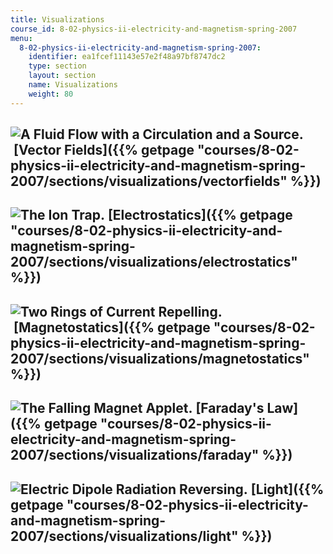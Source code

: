 ```yaml
---
title: Visualizations
course_id: 8-02-physics-ii-electricity-and-magnetism-spring-2007
menu:
  8-02-physics-ii-electricity-and-magnetism-spring-2007:
    identifier: ea1fcef11143e57e2f48a97bf8747dc2
    type: section
    layout: section
    name: Visualizations
    weight: 80
---
```

![A Fluid Flow with a Circulation and a Source.](/courses/physics/8-02-physics-ii-electricity-and-magnetism-spring-2007/visualizations/10divcurlThumb.jpg) [Vector Fields]({{% getpage "courses/8-02-physics-ii-electricity-and-magnetism-spring-2007/sections/visualizations/vectorfields" %}})
------------------------------------------------------------------------------------------------------------------------------------------------------------------------------------------------------------------------------------------------------------------------------------------------

![The Ion Trap.](/courses/physics/8-02-physics-ii-electricity-and-magnetism-spring-2007/visualizations/23trapthumb.jpg) [Electrostatics]({{% getpage "courses/8-02-physics-ii-electricity-and-magnetism-spring-2007/sections/visualizations/electrostatics" %}})
----------------------------------------------------------------------------------------------------------------------------------------------------------------------------------------------------------------------------------------------------------------

![Two Rings of Current Repelling.](/courses/physics/8-02-physics-ii-electricity-and-magnetism-spring-2007/visualizations/16magForceRepThumb.jpg) [Magnetostatics]({{% getpage "courses/8-02-physics-ii-electricity-and-magnetism-spring-2007/sections/visualizations/magnetostatics" %}})
-----------------------------------------------------------------------------------------------------------------------------------------------------------------------------------------------------------------------------------------------------------------------------------------

![The Falling Magnet Applet.](/courses/physics/8-02-physics-ii-electricity-and-magnetism-spring-2007/visualizations/14fallingmagthumb.jpg) [Faraday's Law]({{% getpage "courses/8-02-physics-ii-electricity-and-magnetism-spring-2007/sections/visualizations/faraday" %}})
---------------------------------------------------------------------------------------------------------------------------------------------------------------------------------------------------------------------------------------------------------------------------

![Electric Dipole Radiation Reversing.](/courses/physics/8-02-physics-ii-electricity-and-magnetism-spring-2007/visualizations/02smPtDipThumb.jpg) [Light]({{% getpage "courses/8-02-physics-ii-electricity-and-magnetism-spring-2007/sections/visualizations/light" %}})
------------------------------------------------------------------------------------------------------------------------------------------------------------------------------------------------------------------------------------------------------------------------